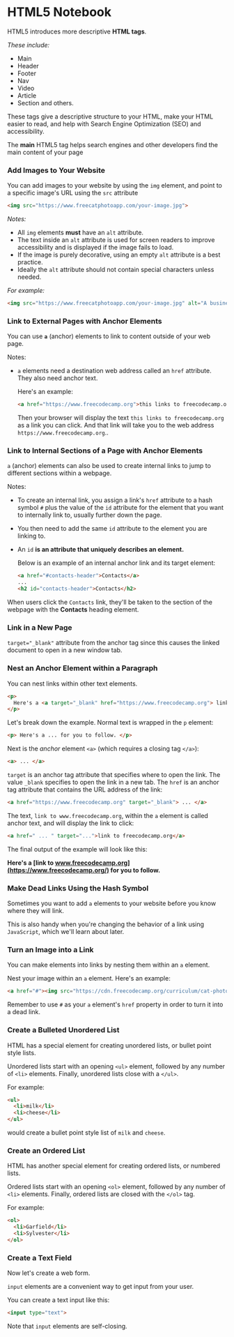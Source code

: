 # HTML5 Notebook

HTML5 introduces more descriptive **HTML tags**.

*These include:*

* Main
* Header
* Footer
* Nav
* Video
* Article
* Section and others.

These tags give a descriptive structure to your HTML, make your HTML easier to read, and help with Search Engine Optimization (SEO) and accessibility.

The **main** HTML5 tag helps search engines and other developers find the main content of your page

### Add Images to Your Website

You can add images to your website by using the `img` element, and point to a specific image's URL using the `src` attribute

```html
<img src="https://www.freecatphotoapp.com/your-image.jpg">
```

*Notes:*

* All `img` elements **must** have an `alt` attribute.
* The text inside an `alt` attribute is used for screen readers to improve accessibility and is displayed if the image fails to load.
* If the image is purely decorative, using an empty `alt` attribute is a best practice.
* Ideally the `alt` attribute should not contain special characters unless needed.

*For example:*

```html
<img src="https://www.freecatphotoapp.com/your-image.jpg" alt="A business cat wearing a necktie.">
```

### Link to External Pages with Anchor Elements

You can use **`a`** (anchor) elements to link to content outside of your web page.

Notes:

* `a` elements need a destination web address called an `href` attribute. They also need anchor text.

  Here's an example:

  ```html
  <a href="https://www.freecodecamp.org">this links to freecodecamp.org</a>
  ```

  Then your browser will display the text `this links to freecodecamp.org` as a link you can click. And that link will take you to the web address `https://www.freecodecamp.org`..

### Link to Internal Sections of a Page with Anchor Elements

`a` (anchor) elements can also be used to create internal links to jump to different sections within a webpage.

Notes:

* To create an internal link, you assign a link's `href` attribute to a hash symbol `#` plus the value of the `id` attribute for the element that you want to internally link to, usually further down the page.
* You then need to add the same `id` attribute to the element you are linking to.
* An `id` **is an attribute that uniquely describes an element.**

  Below is an example of an internal anchor link and its target element:

  ```html
  <a href="#contacts-header">Contacts</a>
  ...
  <h2 id="contacts-header">Contacts</h2>
  ```

When users click the `Contacts` link, they'll be taken to the section of the webpage with the **Contacts** heading element.

### Link in a New Page

`target="_blank"` attribute from the anchor tag since this causes the linked document to open in a new window tab.

### Nest an Anchor Element within a Paragraph

You can nest links within other text elements.

```html
<p>
  Here's a <a target="_blank" href="https://www.freecodecamp.org"> link to www.freecodecamp.org</a> for you to follow.
</p>
```

Let's break down the example. Normal text is wrapped in the `p` element:

```html
<p> Here's a ... for you to follow. </p>
```

Next is the *anchor* element `<a>` (which requires a closing tag `</a>`):

```html
<a> ... </a>
```

`target` is an anchor tag attribute that specifies where to open the link. The value `_blank` specifies to open the link in a new tab. The `href` is an anchor tag attribute that contains the URL address of the link:

```html
<a href="https://www.freecodecamp.org" target="_blank"> ... </a>
```

The text, `link to www.freecodecamp.org`, within the `a` element is called anchor text, and will display the link to click:

```html
<a href=" ... " target="...">link to freecodecamp.org</a>
```

The final output of the example will look like this:

**Here's a [link to www.freecodecamp.org](https://www.freecodecamp.org/) for you to follow.**

### Make Dead Links Using the Hash Symbol

Sometimes you want to add `a` elements to your website before you know where they will link.

This is also handy when you're changing the behavior of a link using `JavaScript`, which we'll learn about later.

### Turn an Image into a Link

You can make elements into links by nesting them within an `a` element.

Nest your image within an `a` element. Here's an example:

```html
<a href="#"><img src="https://cdn.freecodecamp.org/curriculum/cat-photo-app/relaxing-cat.jpg" alt="Three kittens running towards the camera."></a>
```

Remember to use `#` as your `a` element's `href` property in order to turn it into a dead link.

### Create a Bulleted Unordered List

HTML has a special element for creating unordered lists, or bullet point style lists.

Unordered lists start with an opening `<ul>` element, followed by any number of `<li>` elements. Finally, unordered lists close with a `</ul>`.

For example:

```html
<ul>
  <li>milk</li>
  <li>cheese</li>
</ul>
```

would create a bullet point style list of `milk` and `cheese`.


### Create an Ordered List

HTML has another special element for creating ordered lists, or numbered lists.

Ordered lists start with an opening `<ol>` element, followed by any number of `<li>` elements. Finally, ordered lists are closed with the `</ol>` tag.

For example:

```html
<ol>
  <li>Garfield</li>
  <li>Sylvester</li>
</ol>
```



### Create a Text Field

Now let's create a web form.

`input` elements are a convenient way to get input from your user.

You can create a text input like this:

```html
<input type="text">
```

Note that `input` elements are self-closing.
